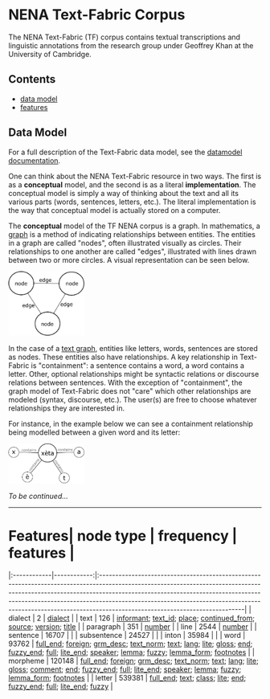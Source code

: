 # NENA Text-Fabric Corpus

The NENA Text-Fabric (TF) corpus contains textual transcriptions and linguistic annotations from the research group under Geoffrey Khan at the University of Cambridge.

## Contents

* [data model](#data-model)
* [features](#features)

## Data Model

For a full description of the Text-Fabric data model, see the [datamodel documentation](https://annotation.github.io/text-fabric/Model/Data-Model/).

One can think about the NENA Text-Fabric resource in two ways. The first is as a **conceptual** model, and the second is as a literal **implementation**. The conceptual model is simply a way of thinking about the text and all its various parts (words, sentences, letters, etc.). The literal implementation is the way that conceptual model is actually stored on a computer. 

The **conceptual** model of the TF NENA corpus is a graph. In mathematics, a [graph](https://en.wikipedia.org/wiki/Graph_theory) is a method of indicating relationships between entities. The entities in a graph are called "nodes", often illustrated visually as circles. Their relationships to one another are called "edges", illustrated with lines drawn between two or more circles. A visual representation can be seen below.

<img src="images/graph_illustration.png" height=30% width=30%>

In the case of a [text graph](https://www.balisage.net/Proceedings/vol19/html/Dekker01/BalisageVol19-Dekker01.html), entities like letters, words, sentences are stored as nodes. These entities also have relationships. A key relationship in Text-Fabric is "containment": a sentence contains a word, a word contains a letter. Other, optional relationships might be syntactic relations or discourse relations between sentences. With the exception of "containment", the graph model of Text-Fabric does not "care" which other relationships are modeled (syntax, discourse, etc.). The user(s) are free to choose whatever relationships they are interested in.

For instance, in the example below we can see a containment relationship being modelled between a given word and its letter:

<img src="images/containment_illustration.png" height=30% width=30%>


*To be continued...*

<hr>

# Features| node type   |   frequency | features                                                                                                                                                                                                                                                                                                                                                             |
|:------------|------------:|:---------------------------------------------------------------------------------------------------------------------------------------------------------------------------------------------------------------------------------------------------------------------------------------------------------------------------------------------------------------------|
| dialect     |           2 | [dialect](#dialect)                                                                                                                                                                                                                                                                                                                                                  |
| text        |         126 | [informant](#informant); [text_id](#text_id); [place](#place); [continued_from](#continued_from); [source](#source); [version](#version); [title](#title)                                                                                                                                                                                                            |
| paragraph   |         351 | [number](#number)                                                                                                                                                                                                                                                                                                                                                    |
| line        |        2544 | [number](#number)                                                                                                                                                                                                                                                                                                                                                    |
| sentence    |       16707 |                                                                                                                                                                                                                                                                                                                                                                      |
| subsentence |       24527 |                                                                                                                                                                                                                                                                                                                                                                      |
| inton       |       35984 |                                                                                                                                                                                                                                                                                                                                                                      |
| word        |       93762 | [full_end](#full_end); [foreign](#foreign); [grm_desc](#grm_desc); [text_norm](#text_norm); [text](#text); [lang](#lang); [lite](#lite); [gloss](#gloss); [end](#end); [fuzzy_end](#fuzzy_end); [full](#full); [lite_end](#lite_end); [speaker](#speaker); [lemma](#lemma); [fuzzy](#fuzzy); [lemma_form](#lemma_form); [footnotes](#footnotes)                      |
| morpheme    |      120148 | [full_end](#full_end); [foreign](#foreign); [grm_desc](#grm_desc); [text_norm](#text_norm); [text](#text); [lang](#lang); [lite](#lite); [gloss](#gloss); [comment](#comment); [end](#end); [fuzzy_end](#fuzzy_end); [full](#full); [lite_end](#lite_end); [speaker](#speaker); [lemma](#lemma); [fuzzy](#fuzzy); [lemma_form](#lemma_form); [footnotes](#footnotes) |
| letter      |      539381 | [full_end](#full_end); [text](#text); [class](#class); [lite](#lite); [end](#end); [fuzzy_end](#fuzzy_end); [full](#full); [lite_end](#lite_end); [fuzzy](#fuzzy)                                                                                                                                                                                                    |